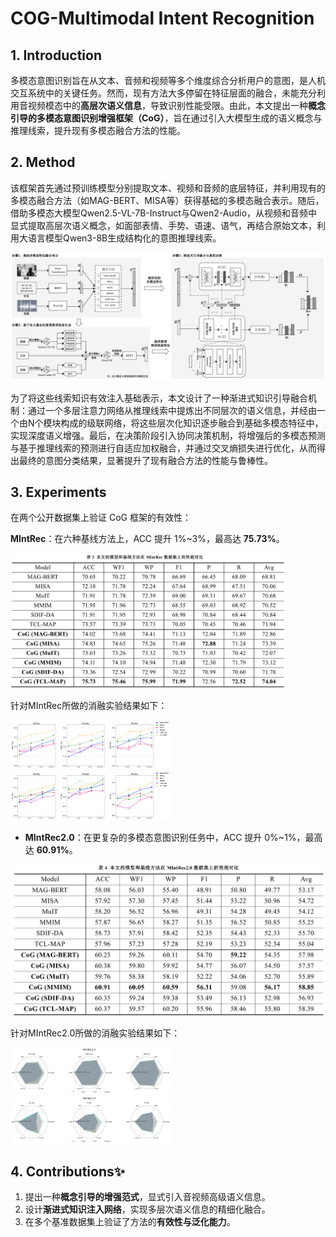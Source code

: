 # COG-Multimodal Intent Recognition

## 1. Introduction

多模态意图识别旨在从文本、音频和视频等多个维度综合分析用户的意图，是人机交互系统中的关键任务。然而，现有方法大多停留在特征层面的融合，未能充分利用音视频模态中的**高层次语义信息**，导致识别性能受限。由此，本文提出一种**概念引导的多模态意图识别增强框架（CoG）**，旨在通过引入大模型生成的语义概念与推理线索，提升现有多模态融合方法的性能。

## 2. Method

该框架首先通过预训练模型分别提取文本、视频和音频的底层特征，并利用现有的多模态融合方法（如MAG-BERT、MISA等）获得基础的多模态融合表示。随后，借助多模态大模型Qwen2.5-VL-7B-Instruct与Qwen2-Audio，从视频和音频中显式提取高层次语义概念，如面部表情、手势、语速、语气，再结合原始文本，利用大语言模型Qwen3-8B生成结构化的意图推理线索。

<img src=".\fig\Method.png" alt="image-20251027195534665" style="zoom:80%;" />

为了将这些线索知识有效注入基础表示，本文设计了一种渐进式知识引导融合机制：通过一个多层注意力网络从推理线索中提炼出不同层次的语义信息，并经由一个由N个模块构成的级联网络，将这些层次化知识逐步融合到基础多模态特征中，实现深度语义增强。最后，在决策阶段引入协同决策机制，将增强后的多模态预测与基于推理线索的预测进行自适应加权融合，并通过交叉熵损失进行优化，从而得出最终的意图分类结果，显著提升了现有融合方法的性能与鲁棒性。

## 3. Experiments

在两个公开数据集上验证 CoG 框架的有效性：

**MIntRec**：在六种基线方法上，ACC 提升 1%~3%，最高达 **75.73%**。

<img src=".\fig\result_MIntRec.png" alt="image-20251027195534665" style="zoom:43%;" />

针对MIntRec所做的消融实验结果如下：

<img src=".\fig\ablation_k_top_MIntRec.png" alt="image-20251027195534665" style="zoom:25%;" />

<img src=".\fig\ablation_k_end_MIntRec.png" alt="image-20251027195534665" style="zoom:25%;" />

- **MIntRec2.0**：在更复杂的多模态意图识别任务中，ACC 提升 0%~1%，最高达 **60.91%**。

<img src=".\fig\result_MIntRec2.0.png" alt="image-20251027195749310" style="zoom:50%;" />

针对MIntRec2.0所做的消融实验结果如下：

<img src=".\fig\MIntRec2_end_radar.png" alt="image-20251027195534665" style="zoom:25%;" />

<img src=".\fig\MIntRec2_top_radar.png" alt="image-20251027195534665" style="zoom:25%;" />

## 4. Contributions✨

1. 提出一种**概念引导的增强范式**，显式引入音视频高级语义信息。
2. 设计**渐进式知识注入网络**，实现多层次语义信息的精细化融合。
3. 在多个基准数据集上验证了方法的**有效性与泛化能力**。




